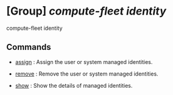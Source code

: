# [Group] _compute-fleet identity_

compute-fleet identity

## Commands

- [assign](/Commands/compute-fleet/identity/_assign.md)
: Assign the user or system managed identities.

- [remove](/Commands/compute-fleet/identity/_remove.md)
: Remove the user or system managed identities.

- [show](/Commands/compute-fleet/identity/_show.md)
: Show the details of managed identities.
